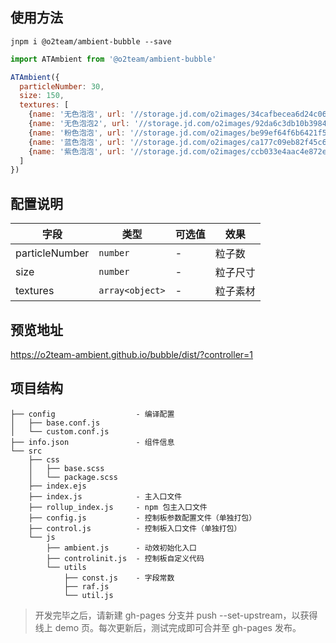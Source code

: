 ## 使用方法

```
jnpm i @o2team/ambient-bubble --save
```

```javascript
import ATAmbient from '@o2team/ambient-bubble'

ATAmbient({
  particleNumber: 30,
  size: 150,
  textures: [
    {name: '无色泡泡', url: '//storage.jd.com/o2images/34cafbecea6d24c062ea5177adbb42d1.png'},
    {name: '无色泡泡2', url: '//storage.jd.com/o2images/92da6c3db10b3984491a6089f58da2bb.png'},
    {name: '粉色泡泡', url: '//storage.jd.com/o2images/be99ef64f6b6421f545305755de8ded8.png'},
    {name: '蓝色泡泡', url: '//storage.jd.com/o2images/ca177c09eb82f45c6d42ce00c2f48450.png'},
    {name: '紫色泡泡', url: '//storage.jd.com/o2images/ccb033e4aac4e872e39927a1603306af.png'}
  ]
})
```

## 配置说明

| 字段 | 类型 | 可选值 | 效果 |
|-|-|-|-|
| particleNumber | `number` | - | 粒子数 |
| size | `number` | - | 粒子尺寸 |
| textures | `array<object>` | - | 粒子素材 |

## 预览地址

https://o2team-ambient.github.io/bubble/dist/?controller=1

## 项目结构

```
├── config                  - 编译配置
│   ├── base.conf.js
│   └── custom.conf.js
├── info.json               - 组件信息
└── src
    ├── css
    │   ├── base.scss
    │   └── package.scss
    ├── index.ejs
    ├── index.js            - 主入口文件
    ├── rollup_index.js     - npm 包主入口文件
    ├── config.js           - 控制板参数配置文件（单独打包）
    ├── control.js          - 控制板入口文件（单独打包）
    └── js
        ├── ambient.js      - 动效初始化入口
        ├── controlinit.js  - 控制板自定义代码
        └── utils
            ├── const.js    - 字段常数
            ├── raf.js
            └── util.js
```

> 开发完毕之后，请新建 gh-pages 分支并 push --set-upstream，以获得线上 demo 页。每次更新后，测试完成即可合并至 gh-pages 发布。